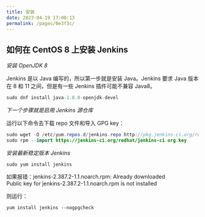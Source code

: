 ```yaml
---
title: 安装
date: 2023-04-19 17:00:13
permalink: /pages/0e3f3c/
---
```


## 如何在 CentOS 8 上安装 Jenkins

*安装 OpenJDK 8*

Jenkins 是以 Java 编写的，所以第一步就是安装 Java。Jenkins 要求 Java 版本在 8 和 11 之间，但是有一些 Jenkins 插件可能不兼容 Java8。
``` java
sudo dnf install java-1.8.0-openjdk-devel
```

*下一个步骤就是启用 Jenkins 源仓库*

运行以下命令去下载 repo 文件和导入 GPG key：
``` java
sudo wget -O /etc/yum.repos.d/jenkins.repo http://pkg.jenkins-ci.org/redhat-stable/jenkins.repo
sudo rpm --import https://jenkins-ci.org/redhat/jenkins-ci.org.key
```

*安装最新稳定版本 Jenkins*
``` shell
sudo yum install jenkins
```
如果报错：jenkins-2.387.2-1.1.noarch.rpm: Already downloaded                                                                                                                                                                                    
Public key for jenkins-2.387.2-1.1.noarch.rpm is not installed

则运行：

``` shell
yum install jenkins --nogpgcheck
```